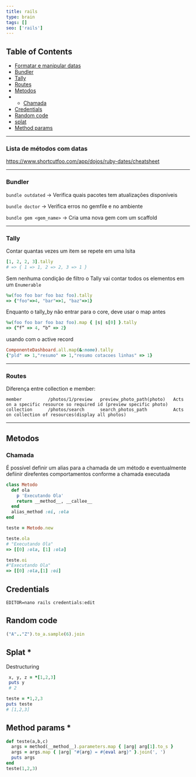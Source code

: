 ```yaml
---
title: rails
type: brain
tags: []
seo: ['rails']
---
```


## Table of Contents

- [Formatar e manipular datas](#formatar-manipular-data)
- [Bundler](#bundler)
- [Tally](#tally)
- [Routes](#routes)
- [Metodos](#metodos)
- - [Chamada](#chamada)
- [Credentials](#credentials)
- [Random code](#random)
- [splat](#splat)
- [Method params](#method_params)

<hr>
<a name="formatar-manipular-data"></a>

### Lista de métodos com datas

https://www.shortcutfoo.com/app/dojos/ruby-dates/cheatsheet

<hr>
<a name="bundler"></a>

### Bundler

`bundle outdated` -> Verifica quais pacotes tem atualizações disponíveis

`bundle doctor` -> Verifica erros no gemfile e no ambiente

`bundle gem <gem_name>` -> Cria uma nova gem com um scaffold

<hr>
<a name="tally"></a>

### Tally

Contar quantas vezes um item se repete em uma lsita

```ruby
[1, 2, 2, 3].tally
# => { 1 => 1, 2 => 2, 3 => 1 }
```

Sem nenhuma condição de filtro o Tally vai contar todos os elementos em um `Enumerable`

```ruby
%w(foo foo bar foo baz foo).tally
=> {"foo"=>4, "bar"=>1, "baz"=>1}
```

Enquanto o tally_by não entrar para o core, deve usar o map antes

```ruby
%w(foo foo bar foo baz foo).map { |s| s[0] }.tally
=> {“f” => 4, “b” => 2}
```

usando com o active record

```ruby
ComponenteDashboard.all.map(&:nome).tally
{"pld" => 1,"resumo" => 1,"resumo cotacoes linhas" => 1}
```

<hr>
<a name="routes"></a>

### Routes

Diferença entre collection e member:

```
member          /photos/1/preview   preview_photo_path(photo)   Acts on a specific resource so required id (preview specific photo)
collection      /photos/search      search_photos_path          Acts on collection of resources(display all photos)
```

<hr>
<a name="metodos"></a>

## Metodos

<a name="chamada"></a>

### Chamada

É possível definir um alias para a chamada de um método e eventualmente defiinir direfentes comportamentos conforme a chamada executada

```ruby
class Metodo
  def ola
    p 'Executando Ola'
    return __method__, __callee__
  end
  alias_method :oi, :ola
end

teste = Metodo.new

teste.ola
# "Executando Ola"
=> [[0] :ola, [1] :ola]

teste.oi
#"Executando Ola"
=> [[0] :ola,[1] :oi]

```

<a name="credentials"></a>

## Credentials

```
EDITOR=nano rails credentials:edit
```

<a name="random"></a>

## Random code

```ruby
("A".."Z").to_a.sample(6).join
```

<a name="splat"></a>

## Splat * 

Destructuring
```ruby
 x, y, z = *[1,2,3]
 puts y
 # 2
```

```Ruby
teste = *1,2,3
puts teste
# [1,2,3]
```

<a name="method_params"></a>

## Method params * 

```Ruby
def teste(a,b,c)
  args = method(__method__).parameters.map { |arg| arg[1].to_s }
  args = args.map { |arg| "#{arg} = #{eval arg}" }.join(', ')
  puts args
end  
teste(1,2,3)
```

